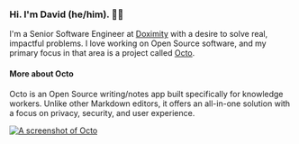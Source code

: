 ### Hi. I'm David (he/him). ✌🏻

I'm a Senior Software Engineer at [Doximity](https://work.doximity.com) with a desire to solve real, impactful problems. I love working on Open Source software, and my primary focus in that area is a project called [Octo](https://octo.app).

#### More about Octo

Octo is an Open Source writing/notes app built specifically for knowledge workers. Unlike other Markdown editors, it offers an all-in-one solution with a focus on privacy, security, and user experience.

[![A screenshot of Octo](https://raw.githubusercontent.com/writewithocto/octo/main/resources/screenshot.png)](https://octo.app)
